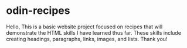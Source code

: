 # odin-recipes
Hello, This is a basic website project focused on recipes that will demonstrate the HTML skills I have learned thus far. These skills include creating headings, paragraphs, links, images, and lists. Thank you!